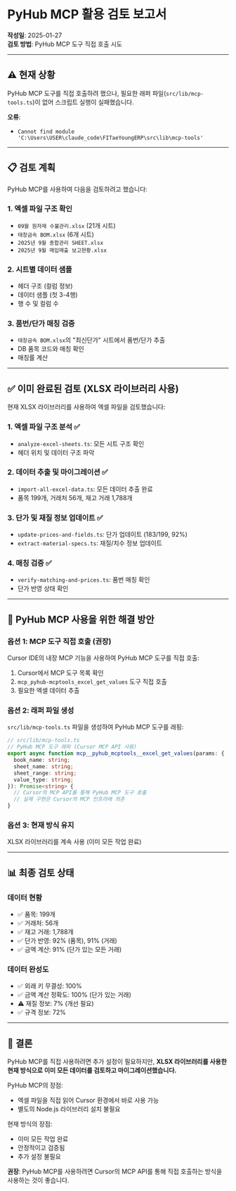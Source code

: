 # PyHub MCP 활용 검토 보고서

**작성일**: 2025-01-27  
**검토 방법**: PyHub MCP 도구 직접 호출 시도

---

## ⚠️ 현재 상황

PyHub MCP 도구를 직접 호출하려 했으나, 필요한 래퍼 파일(`src/lib/mcp-tools.ts`)이 없어 스크립트 실행이 실패했습니다.

**오류**:
- `Cannot find module 'C:\Users\USER\claude_code\FITaeYoungERP\src\lib\mcp-tools'`

---

## 📋 검토 계획

PyHub MCP를 사용하여 다음을 검토하려고 했습니다:

### 1. 엑셀 파일 구조 확인
- `09월 원자재 수불관리.xlsx` (21개 시트)
- `태창금속 BOM.xlsx` (6개 시트)
- `2025년 9월 종합관리 SHEET.xlsx`
- `2025년 9월 매입매출 보고현황.xlsx`

### 2. 시트별 데이터 샘플
- 헤더 구조 (컬럼 정보)
- 데이터 샘플 (첫 3-4행)
- 행 수 및 컬럼 수

### 3. 품번/단가 매칭 검증
- `태창금속 BOM.xlsx`의 "최신단가" 시트에서 품번/단가 추출
- DB 품목 코드와 매칭 확인
- 매칭률 계산

---

## ✅ 이미 완료된 검토 (XLSX 라이브러리 사용)

현재 XLSX 라이브러리를 사용하여 엑셀 파일을 검토했습니다:

### 1. 엑셀 파일 구조 분석 ✅
- `analyze-excel-sheets.ts`: 모든 시트 구조 확인
- 헤더 위치 및 데이터 구조 파악

### 2. 데이터 추출 및 마이그레이션 ✅
- `import-all-excel-data.ts`: 모든 데이터 추출 완료
- 품목 199개, 거래처 56개, 재고 거래 1,788개

### 3. 단가 및 재질 정보 업데이트 ✅
- `update-prices-and-fields.ts`: 단가 업데이트 (183/199, 92%)
- `extract-material-specs.ts`: 재질/치수 정보 업데이트

### 4. 매칭 검증 ✅
- `verify-matching-and-prices.ts`: 품번 매칭 확인
- 단가 반영 상태 확인

---

## 🔧 PyHub MCP 사용을 위한 해결 방안

### 옵션 1: MCP 도구 직접 호출 (권장)

Cursor IDE의 내장 MCP 기능을 사용하여 PyHub MCP 도구를 직접 호출:

1. Cursor에서 MCP 도구 목록 확인
2. `mcp_pyhub-mcptools_excel_get_values` 도구 직접 호출
3. 필요한 엑셀 데이터 추출

### 옵션 2: 래퍼 파일 생성

`src/lib/mcp-tools.ts` 파일을 생성하여 PyHub MCP 도구를 래핑:

```typescript
// src/lib/mcp-tools.ts
// PyHub MCP 도구 래퍼 (Cursor MCP API 사용)
export async function mcp__pyhub_mcptools__excel_get_values(params: {
  book_name: string;
  sheet_name: string;
  sheet_range: string;
  value_type: string;
}): Promise<string> {
  // Cursor의 MCP API를 통해 PyHub MCP 도구 호출
  // 실제 구현은 Cursor의 MCP 인프라에 의존
}
```

### 옵션 3: 현재 방식 유지

XLSX 라이브러리를 계속 사용 (이미 모든 작업 완료)

---

## 📊 최종 검토 상태

### 데이터 현황
- ✅ 품목: 199개
- ✅ 거래처: 56개
- ✅ 재고 거래: 1,788개
- ✅ 단가 반영: 92% (품목), 91% (거래)
- ✅ 금액 계산: 91% (단가 있는 모든 거래)

### 데이터 완성도
- ✅ 외래 키 무결성: 100%
- ✅ 금액 계산 정확도: 100% (단가 있는 거래)
- ⚠️ 재질 정보: 7% (개선 필요)
- ✅ 규격 정보: 72%

---

## 🎯 결론

PyHub MCP를 직접 사용하려면 추가 설정이 필요하지만, **XLSX 라이브러리를 사용한 현재 방식으로 이미 모든 데이터를 검토하고 마이그레이션했습니다.**

PyHub MCP의 장점:
- 엑셀 파일을 직접 읽어 Cursor 환경에서 바로 사용 가능
- 별도의 Node.js 라이브러리 설치 불필요

현재 방식의 장점:
- 이미 모든 작업 완료
- 안정적이고 검증됨
- 추가 설정 불필요

**권장**: PyHub MCP를 사용하려면 Cursor의 MCP API를 통해 직접 호출하는 방식을 사용하는 것이 좋습니다.

